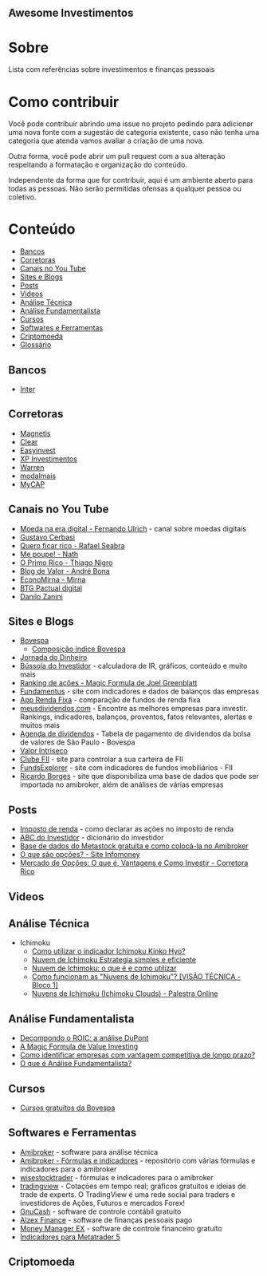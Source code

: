 Awesome Investimentos
----

# Sobre

Lista com referências sobre investimentos e finanças pessoais

# Como contribuir

Você pode contribuir abrindo uma issue no projeto pedindo para adicionar uma nova fonte com a sugestão de categoria existente, caso não tenha uma categoria que atenda vamos avaliar a criação de uma nova.

Outra forma, você pode abrir um pull request com a sua alteração respeitando a formatação e organização do conteúdo.

Independente da forma que for contribuir, aqui é um ambiente aberto para todas as pessoas. Não serão permitidas ofensas a qualquer pessoa ou coletivo.

# Conteúdo
* [Bancos](#bancos)
* [Corretoras](#corretoras)
* [Canais no You Tube](canais-no-youtube)
* [Sites e Blogs](#sites-e-blogs)
* [Posts](#posts)
* [Videos](#videos)
* [Análise Técnica](#análise-técnica)
* [Análise Fundamentalista](#análise-fundamentalista)
* [Cursos](#cursos)
* [Softwares e Ferramentas](#softwares-e-ferramentas)
* [Criptomoeda](#criptomoeda)
* [Glossário](GLOSSARIO.md)

## Bancos
* [Inter](https://www.bancointer.com.br/)

## Corretoras
* [Magnetis](https://magnetis.com.br/)
* [Clear](https://www.clear.com.br/site)
* [Easyinvest](https://www.easynvest.com.br/)
* [XP Investimentos](https://investimentos.xpi.com.br/#/passo/1)
* [Warren](https://oiwarren.com/)
* [modalmais](https://www.modalmais.com.br/)
* [MyCAP](https://www.mycap.com.br/home)

## Canais no You Tube
* [Moeda na era digital - Fernando Ulrich](https://www.youtube.com/channel/UCLJkh3QjHsLtK0LZFd28oGg) - canal sobre moedas digitais
* [Gustavo Cerbasi](https://www.youtube.com/channel/UC_mSfchV-fgpPy-vuwML8_A)
* [Quero ficar rico - Rafael Seabra](https://www.youtube.com/channel/UCaFy7I27Ht8hs6_kmZ8zWuw)
* [Me poupe! - Nath](https://www.youtube.com/channel/UC8mDF5mWNGE-Kpfcvnn0bUg)
* [O Primo Rico - Thiago Nigro](https://www.youtube.com/channel/UCT4nDeU5pv1XIGySbSK-GgA)
* [Blog de Valor - André Bona](https://www.youtube.com/user/andrelvbona)
* [EconoMirna - Mirna](https://www.youtube.com/channel/UCwLxXLLWEIJFHEeTMlYqHTA)
* [BTG Pactual digital](https://www.youtube.com/channel/UCE5Uu3nZlVbTur6xwhdoKhg)
* [Danilo Zanini](https://www.youtube.com/channel/UCyRlbA2gfOj5dxEdTYyt-6g)

## Sites e Blogs
* [Bovespa](http://www.b3.com.br/pt_br/)
  * [Composição índice Bovespa](http://www.bmfbovespa.com.br/pt_br/produtos/indices/indices-amplos/indice-ibovespa-ibovespa-composicao-da-carteira.htm)
* [Jornada do Dinheiro](http://jornadadodinheiro.com/)
* [Bússola do Investidor](https://www.bussoladoinvestidor.com.br/) - calculadora de IR, gráficos, conteúdo e muito mais
* [Ranking de ações - Magic Formula de Joel Greenblatt](http://barganhasdabolsa.blogspot.com/p/ranking-de-acoes.html)
* [Fundamentus](http://www.fundamentus.com.br/) - site com indicadores e dados de balanços das empresas
* [App Renda Fixa](https://apprendafixa.com.br/app/indicadores) - comparação de fundos de renda fixa
* [meusdividendos.com](https://www.meusdividendos.com/) - Encontre as melhores empresas para investir. Rankings, indicadores, balanços, proventos, fatos relevantes, alertas e muitos mais
* [Agenda de dividendos](http://www.dividendobr.com/) - Tabela de pagamento de dividendos da bolsa de valores de São Paulo - Bovespa
* [Valor Intriseco](https://www.valorintrinseco.com/)
* [Clube FII](https://www.clubefii.com.br/) - site para controlar a sua carteira de FII
* [FundsExplorer](https://www.fundsexplorer.com.br/) - site com indicadores de fundos imobiliários - FII
* [Ricardo Borges](https://ricardoborges.com/) - site que disponibiliza uma base de dados que pode ser importada no amibroker, além de análises de várias empresas

## Posts
* [Imposto de renda](https://queroficarrico.com/blog/imposto-de-renda-acoes/) - como declarar as ações no imposto de renda
* [ABC do Investidor](https://www.bussoladoinvestidor.com.br/abc_do_investidor/) - dicionário do investidor
* [Base de dados do Metastock gratuita e como colocá-la no Amibroker](https://traderlucrativo.com.br/base-de-dados-do-metastock-gratuita/)
* [O que são opções? - Site Infomoney](https://www.infomoney.com.br/opcoes-acoes)
* [Mercado de Opções: O que é, Vantagens e Como Investir - Corretora Rico](https://blog.rico.com.vc/mercado-de-opcoes)

## Videos

## Análise Técnica
* Ichimoku
  * [Como utilizar o indicador Ichimoku Kinko Hyo?](https://www.melhoresbrokers.com.br/t%C3%A9cnicas-de-negocia%C3%A7%C3%A3o/ichimoku-kinko-hyo.html)
  * [Nuvem de Ichimoku Estrategia simples e eficiente](https://br.tradingview.com/chart/EURUSD/NeHnroUB/)
  * [Nuvem de Ichimoku: o que é e como utilizar](https://www.investimentonabolsa.com/2015/05/analise-tecnica-nuvem-de-ichimoku.html)
  * [Como funcionam as "Nuvens de Ichimoku"? [VISÃO TÉCNICA - Bloco 1]](https://www.youtube.com/watch?v=Ymd5sZQ43jA)
  * [Nuvens de Ichimoku (Ichimoku Clouds) - Palestra Online](https://www.youtube.com/watch?v=CdijkhGn1r8)

## Análise Fundamentalista
* [Decompondo o ROIC: a análise DuPont](https://www.infomoney.com.br/blogs/blog-numeros-falam/post/3396310/decompondo-roic-analise-dupont)
* [A Magic Formula de Value Investing](https://www.infomoney.com.br/blogs/blog-numeros-falam/post/3577460/magic-formula-value-investing)
* [Como identificar empresas com vantagem competitiva de longo prazo?](https://oprimorico.com.br/investimentos/como-identificar-empresas-com-vantagem-competitiva-de-longo-prazo/)
* [O que é Análise Fundamentalista?](https://www.tororadar.com.br/investimento/analise-fundamentalista/o-que-e)

## Cursos
* [Cursos gratuítos da Bovespa](https://educacional.bmfbovespa.com.br/subgrupo?id=14)

## Softwares e Ferramentas
* [Amibroker](https://www.amibroker.com/) - software para análise técnica
* [Amibroker - Fórmulas e indicadores](https://github.com/rmgimenez/amibroker-formulas) - repositório com várias fórmulas e indicadores para o amibroker
* [wisestocktrader](https://www.wisestocktrader.com/amibroker-afl-formulas-indicators) - fórmulas e indicadores para o amibroker
* [tradingview](https://br.tradingview.com/) - Cotações em tempo real; gráficos gratuitos e ideias de trade de experts. O TradingView é uma rede social para traders e investidores de Ações, Futuros e mercados Forex!
* [GnuCash](https://www.gnucash.org/) - software de controle contábil gratuíto
* [Alzex Finance](https://www.alzex.com/pt/index.html) - software de finanças pessoais pago
* [Money Manager EX](https://www.moneymanagerex.org/) - software de controle financeiro gratuíto
* [Indicadores para Metatrader 5](https://www.mql5.com/pt/code/mt5)


## Criptomoeda


